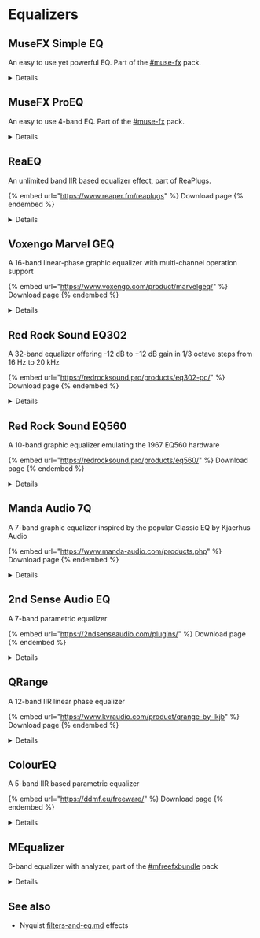 # Equalizers

## MuseFX Simple EQ

An easy to use yet powerful EQ. Part of the [#muse-fx](plugin-suites.md#muse-fx "mention") pack.

<details>

<summary>Details</summary>

See the pack for installation instructions.

![](../.gitbook/assets/image.png)

</details>

## MuseFX ProEQ

An easy to use 4-band EQ. Part of the [#muse-fx](plugin-suites.md#muse-fx "mention") pack.

<details>

<summary>Details</summary>

See the pack for installation instructions.

![](<../.gitbook/assets/image (4).png>)

</details>

## ReaEQ

An unlimited band IIR based equalizer effect, part of ReaPlugs.

{% embed url="https://www.reaper.fm/reaplugs" %}
Download page
{% endembed %}

<details>

<summary>Details</summary>

Copyright (C) 2006-2016, Cockos Incorporated VST PlugIn Technology by Steinberg Media Technologies GmbH

Information From the vendor:

* Unlimited band IIR based equalizer
* Support for any number of many types of filters (shelfs, bands, LPF, HPF, notch, bandpass, allpass)
* Frequency response and phase response display
* Display of approximate note+octave for frequencies
* Per-band bypass control
* Full-view of graph optional for precise editing
* Mouse modifiers/mousewheel usable for editing bandwidth of points in graph

![](../.gitbook/assets/reaEQ.png)

</details>

## Voxengo Marvel GEQ

A 16-band linear-phase graphic equalizer with multi-channel operation support

{% embed url="https://www.voxengo.com/product/marvelgeq/" %}
Download page
{% endembed %}

<details>

<summary>Details</summary>

Information from the vendor

* 16-band graphic equalizing
* Freehand drawing mode
* Linear-phase equalizing
* \+/- 12 dB gain range per band
* Stereo and multi-channel processing
* Internal channel routing
* Channel grouping
* Mid/side processing
* 64-bit floating point processing
* Preset manager
* Undo/redo history
* A/B comparisons

</details>

## Red Rock Sound EQ302

A 32-band equalizer offering -12 dB to +12 dB gain in 1/3 octave steps from 16 Hz to 20 kHz

{% embed url="https://redrocksound.pro/products/eq302-pc/" %}
Download page
{% endembed %}

<details>

<summary>Details</summary>

Information from the vendor

* 32-band graphic equalizer
* Selectable -12 to +12 dB or -6 to +6 dB gain
* Integrated low-cut filter
* Adjustable input gain

</details>

## Red Rock Sound EQ560

A 10-band graphic equalizer emulating the 1967 EQ560 hardware

{% embed url="https://redrocksound.pro/products/eq560/" %}
Download page
{% endembed %}

<details>

<summary>Details</summary>

Copyright © 2012–2022 Red Rock Sound

Information from the vendor

* 10 bands of proprietary equalization.
* Familiar graphics operation on one octave centers.
* 12 dB of boost/cut per band.
* Proportional Q narrows filter Q at extremes.
* IN/OUT switch — allows the user to bypass the Graphic Eq for before/after comparisons.

</details>

## Manda Audio 7Q

A 7-band graphic equalizer inspired by the popular Classic EQ by Kjaerhus Audio

{% embed url="https://www.manda-audio.com/products.php" %}
Download page
{% endembed %}

<details>

<summary>Details</summary>

Information from the vendor

* Musically predefined bands and Q values.
* Integrated high pass and low pass filters
* Low memory and CPU usage

</details>

## 2nd Sense Audio EQ

A 7-band parametric equalizer

{% embed url="https://2ndsenseaudio.com/plugins/" %}
Download page
{% endembed %}

<details>

<summary>Details</summary>

* 7-band parametric equalizer
* \-15 to +15dB gain
* Integrated high pass and low pass filters
* Integrated spectrum analyzer

</details>

## QRange

A 12-band IIR linear phase equalizer

{% embed url="https://www.kvraudio.com/product/qrange-by-lkjb" %}
Download page
{% endembed %}

<details>

<summary>Details</summary>

Information from the vendor

* 12 bands (sortable by frequency).
* Each band can be used as peak, shelf and cut filter.
* Cut filters are available with 12, 24 and 48 dB/oct steepness.
* Stereo/Left/Right/Mid/Side routing per band.
* Global gain for loudness adjustments.
* Resizable user interface.
* Gain Match (new in version 1.0.1).
* Linear phase processing without pre-ringing.
* latency-free minimal phase mode (new in version 1.1.0).

</details>

## ColourEQ

A 5-band IIR based parametric equalizer

{% embed url="https://ddmf.eu/freeware/" %}
Download page
{% endembed %}

<details>

<summary>Details</summary>

Information from the vendor

* Custom-made 4th order IIR filter
* 5 bands of super parametric peaking filters, which means that there is one more parameter in addition to the traditional gain/width/frequency set that can influence the curve shape.
* Adjustable GUI colors
* Freely resizable window size
* Internal 64 bit processing
* Low CPU usage.
* Available in Windows VST (32/64 bit), Windows/Mac RTAS and Mac VST/AU format (Intel, OSX 10.5 and higher).



</details>

## MEqualizer

6-band equalizer with analyzer, part of the [#mfreefxbundle](plugin-suites.md#mfreefxbundle "mention") pack

<details>

<summary>Details</summary>

**MConvolutionEZ** is an extremely easy-to-use and powerful 6-band equalizer. It also provides an advanced visualization including a spectrum analyzer and sonogram.

* Advanced GUI
* Compare multiple settings: A to H Switching and A to D Morphing
* 9 filter types for each band with quick adjustment
* Powerful spectrum analyzer and sonogram
* Unique visualisation engine with classic meters and time graphs
* MIDI controllers with MIDI learn
* M/S, single channel, up to 8 channelds surround and up to 64 channels ambisonics processing
* Extremely fast, optimized for newest AVX2 and AVX512 capable processors
* Supports VST, VST3, AU and AAX interfaces on Windows and macOS

See the [pack ](plugin-suites.md#mfreefxbundle)for installation instructions.&#x20;

</details>

## See also

* Nyquist [filters-and-eq.md](../nyquist-plugins/effect-plugins/filters-and-eq.md "mention") effects
